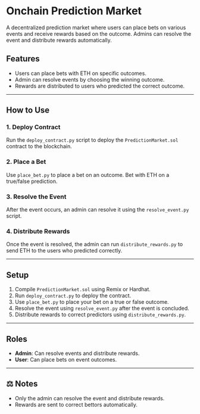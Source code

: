 # Onchain Prediction Market

A decentralized prediction market where users can place bets on various events and receive rewards based on the outcome. Admins can resolve the event and distribute rewards automatically.

## Features

- Users can place bets with ETH on specific outcomes.
- Admin can resolve events by choosing the winning outcome.
- Rewards are distributed to users who predicted the correct outcome.

---

## How to Use

### 1. Deploy Contract
Run the `deploy_contract.py` script to deploy the `PredictionMarket.sol` contract to the blockchain.

### 2. Place a Bet
Use `place_bet.py` to place a bet on an outcome. Bet with ETH on a true/false prediction.

### 3. Resolve the Event
After the event occurs, an admin can resolve it using the `resolve_event.py` script.

### 4. Distribute Rewards
Once the event is resolved, the admin can run `distribute_rewards.py` to send ETH to the users who predicted correctly.

---

## Setup

1. Compile `PredictionMarket.sol` using Remix or Hardhat.
2. Run `deploy_contract.py` to deploy the contract.
3. Use `place_bet.py` to place your bet on a true or false outcome.
4. Resolve the event using `resolve_event.py` after the event is concluded.
5. Distribute rewards to correct predictors using `distribute_rewards.py`.

---

## Roles

- **Admin**: Can resolve events and distribute rewards.
- **User**: Can place bets on event outcomes.

---

## ⚖️ Notes

- Only the admin can resolve the event and distribute rewards.
- Rewards are sent to correct bettors automatically.
